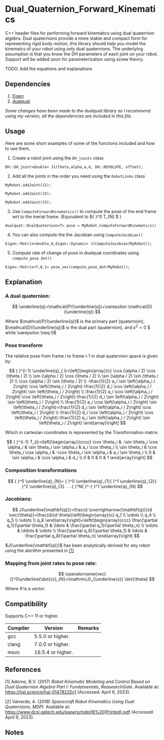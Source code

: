 # Dual_Quaternion_Forward_Kinematics
C++ header files for performing forward kinematics using dual quaternion algebra.
Dual quaternions provide a more stable and compact form for representing rigid body motion, this library should help you model the kinemaics of your robot using only dual quaternions. The underlying assumption is that you know the DH parameters of each joint on your robot. Support will be added soon for parameterization using screw theory.


TODO: Add the equations and explanations


## Dependencies

1. [Eigen](https://eigen.tuxfamily.org/index.php?title=Main_Page)
2. [dualquat](https://github.com/Hasenpfote/dualquat)

*Some changes have been made to the dualquat library so I recommend using my version, all the dependencies are included in this file*.

## Usage
Here are some short examples of some of the functions included and how to use them,

1. Create a robot joint using the `DH_joints` class 

`DH::DH_joint<double> J1(theta,alpha,a,d, DH::REVOLUTE, offset);`

2. Add all the joints in the order you need using the `RobotLinks` class

`MyRobot.addJoint(J1);`

`MyRobot.addJoint(J2);`

`MyRobot.addJoint(J3);`

3. Use `ComputeForwardKinematics()` to compute the pose of the end frame wrt to the inerial frame. (Equivalent to 
${ }^0 T_{N} $
)

`dualquat::DualQuaternion<T> pose = MyRobot.ComputeForwardKinematics()`

4. You can also compute the the Jacobian using `ComputeJacobian()`

`Eigen::Matrix<double,8,Eigen::Dynamic> J(ComputeJacobian(MyRobot));`

5. Compute rate of change of pose in dualquat coordinates using `compute_pose_dot()`

`Eigen::Matrix<T,8,1> pose_vec(compute_pose_dot(MyRobot));`

## Explanation

### A dual quaternion:

$$
\underline{q}=\mathcal{P}(\underline{q})+\varepsilon \mathcal{D}(\underline{q})
$$


Where $\mathcal{P}(\underline{q})$ is the primary part (quaternion), $\mathcal{D}(\underline{q})$ is the dual part (quaternion), and $\varepsilon^2=0$ $ while \varepsilon \neq 0$


### Pose transform

The relative pose from frame i to frame i-1 in dual quaternion space is given by:

$$
{ }^{i-1} \underline{q}_{ i}=\left[\begin{array}{c}
\cos (\alpha / 2) \cos (\theta / 2) \\
\sin (\alpha / 2) \cos (\theta / 2) \\
\sin (\alpha / 2) \sin (\theta / 2) \\
\cos (\alpha / 2) \sin (\theta / 2) \\
-\frac{1}{2} a_i \sin \left(\alpha_i / 2\right) \cos \left(\theta_i / 2\right)-\frac{1}{2} d_i \cos \left(\alpha_i / 2\right) \sin \left(\theta_i / 2\right) \\
\frac{1}{2} a_i \cos \left(\alpha_i / 2\right) \cos \left(\theta_i / 2\right)-\frac{1}{2} d_i \sin \left(\alpha_i / 2\right) \sin \left(\theta_i / 2\right) \\
\frac{1}{2} a_i \cos \left(\alpha_i / 2\right) \sin \left(\theta_i / 2\right)+\frac{1}{2} d_i \sin \left(\alpha_i / 2\right) \cos \left(\theta_i / 2\right) \\
\frac{1}{2} d_i \cos \left(\alpha_i / 2\right) \cos \left(\theta_i / 2\right)-\frac{1}{2} a_i \sin \left(\alpha_i / 2\right) \sin \left(\theta_i / 2\right)
\end{array}\right]
$$

Which in cartesian coordinates is represented by the Transformation matrix:

$$
{ }^{i-1} T_{i}=\left[\begin{array}{cccc}
\cos \theta_i & -\sin \theta_i \cos \alpha_i & \sin \theta_i \sin \alpha_i & a_i \cos \theta_i \\
\sin \theta_i & \cos \theta_i \cos \alpha_i & -\cos \theta_i \sin \alpha_i & a_i \sin \theta_i \\
0 & \sin \alpha_i & \cos \alpha_i & d_i \\
0 & 0 & 0 & 1
\end{array}\right]
$$


### Composition transformations

$$
{ }^0 \underline{q}_{N}= { }^0 \underline{q}_{1}{ }^1 \underline{q}_{2}{ }^2 \underline{q}_{3}  . . .{ }^N{ }^-{ }^1 \underline{q}_{N} 
$$

### Jacobians:

$$
J(\underline{\mathbf{q}})=\frac{d \overrightarrow{\mathbf{q}}}{d \vec{\theta}}=\frac{d}{d \theta}\left(\begin{array}{c}
q_1 \\
\vdots \\
q_4 \\
q_5 \\
\vdots \\
q_8
\end{array}\right)=\left(\begin{array}{ccc}
\frac{\partial q_1}{\partial \theta_1} & \ldots & \frac{\partial q_1}{\partial \theta_n} \\
\vdots & \ddots & \vdots \\
\frac{\partial q_8}{\partial \theta_1} & \ldots & \frac{\partial q_8}{\partial \theta_n}
\end{array}\right)
$$

$J(\underline{\mathbf{q}})$ has been analytically derived for any robot using the alorithm presented in [[1]](https://hal.science/hal-01478225/file/Robot_Kinematic_Modeling_and_Control_Based_on_Dual_Quaternion_Algebra_Part_I_Fundamentals_28Feb2017.pdf)

### Mapping from joint rates to pose rate:

$$
\operatorname{vec} {}^0\underline{\dot{x}}_{N}=\mathrm{J}_{\underline{x}} \dot{\theta}
$$

Where $\dot{\theta}$ is a vector.


## Compatibility

Supports C++ 11 or higher.

| Compiler | Version           | Remarks |
| -------- | ----------------- | ------- |
| gcc      | 5.5.0 or higher.  |         |
| clang    | 7.0.0 or higher.  |         |
| msvc     | 16.5.4 or higher. |         |


## References

[1] Adorno, B.V. (2017) *Robot Kinematic Modeling and Control Based on Dual
Quaternion Algebra Part I: Fundamentals*, *ReasearchGate*. Available at:
https://hal.science/hal-01478225v1 (Accessed: April 9, 2023).

[2] Valverde, A. (2018) *Spacecraft Robot Kinematics Using Dual
Quaternions*, *MDPI*. Available at:
https://www.dcsl.gatech.edu/papers/mdpi18%20(Printed).pdf (Accessed:
April 9, 2023).

## Notes



